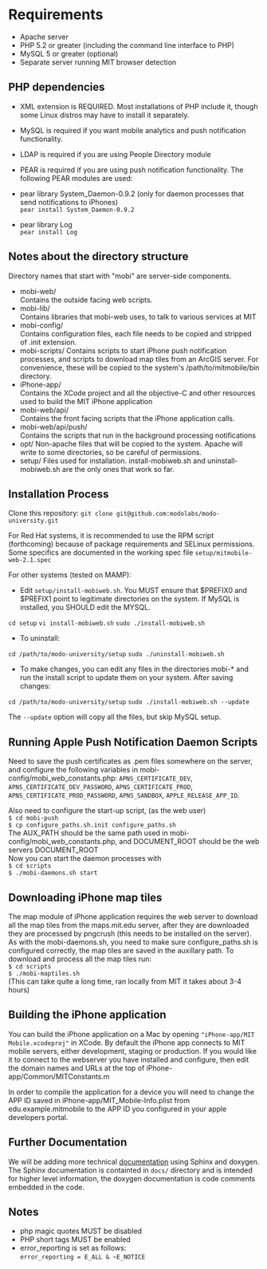 # Requirements
* Apache server
* PHP 5.2 or greater (including the command line interface to PHP)
* MySQL 5 or greater (optional)
* Separate server running MIT browser detection

## PHP dependencies
* XML extension is REQUIRED.  Most installations of PHP include it, though some Linux distros may have to install it separately.
* MySQL is required if you want mobile analytics and push notification functionality.
* LDAP is required if you are using People Directory module
* PEAR is required if you are using push notification functionality.  The following PEAR modules are used:

* pear library System_Daemon-0.9.2 (only for daemon processes that send notifications to iPhones)  
``pear install System_Daemon-0.9.2``
* pear library Log  
``pear install Log``

## Notes about the directory structure
Directory names that start with "mobi" are server-side components.
* mobi-web/  
Contains the outside facing web scripts.
* mobi-lib/  
Contains libraries that mobi-web uses, to talk to various services at MIT
* mobi-config/  
Contains configuration files, each file needs to be copied and stripped of .init extension.
* mobi-scripts/
Contains scripts to start iPhone push notification processes, and scripts to download map tiles from an ArcGIS server.
For convenience, these will be copied to the system's /path/to/mitmobile/bin directory.
* iPhone-app/  
Contains the XCode project and all the objective-C and other resources used to build the MIT iPhone application
* mobi-web/api/  
Contains the front facing scripts that the iPhone application calls.
* mobi-web/api/push/  
Contains the scripts that run in the background processing notifications
* opt/
Non-apache files that will be copied to the system.  Apache will write to some directories, so be careful of permissions.
* setup/
Files used for installation.  install-mobiweb.sh and uninstall-mobiweb.sh are the only ones that work so far.

## Installation Process
Clone this repository:
``git clone git@github.com:modolabs/modo-university.git``

For Red Hat systems, it is recommended to use the RPM script (forthcoming) because of package requirements and SELinux permissions.  Some specifics are documented in the working spec file ``setup/mitmobile-web-2.1.spec``

For other systems (tested on MAMP):

* Edit ``setup/install-mobiweb.sh``.  You MUST ensure that $PREFIX0 and $PREFIX1 point to legitimate directories on the system.  If MySQL is installed, you SHOULD edit the MYSQL.

``cd setup``
``vi install-mobiweb.sh``
``sudo ./install-mobiweb.sh``

* To uninstall:

``cd /path/to/modo-university/setup``
``sudo ./uninstall-mobiweb.sh``

* To make changes, you can edit any files in the directories mobi-* and run the install script to update them on your system.  After saving changes:

``cd /path/to/modo-university/setup``
``sudo ./install-mobiweb.sh --update``

The ``--update`` option will copy all the files, but skip MySQL setup.

## Running Apple Push Notification Daemon Scripts
Need to save the push certificates as .pem files somewhere on the server, and configure the following variables in mobi-config/mobi\_web\_constants.php: ``APNS_CERTIFICATE_DEV``, ``APNS_CERTIFICATE_DEV_PASSWORD``, ``APNS_CERTIFICATE_PROD``, ``APNS_CERTIFICATE_PROD_PASSWORD``, ``APNS_SANDBOX``, ``APPLE_RELEASE_APP_ID``.

Also need to configure the start-up script, (as the web user)  
``$ cd mobi-push``  
``$ cp configure_paths.sh.init configure_paths.sh``    
The AUX\_PATH should be the same path used in mobi-config/mobi\_web\_constants.php, and DOCUMENT\_ROOT should be the web servers DOCUMENT\_ROOT    
Now you can start the daemon processes with  
``$ cd scripts``  
``$ ./mobi-daemons.sh start``

## Downloading iPhone map tiles
The map module of iPhone application requires the web server to download all the map tiles from the maps.mit.edu server, after they are downloaded they are processed by pngcrush (this needs to be installed on the server). As with the mobi-daemons.sh, you need to make sure configure\_paths.sh is configured correctly, the map tiles are saved in the auxillary path.  To download and process all the map tiles run:  
``$ cd scripts``  
``$ ./mobi-maptiles.sh``  
(This can take quite a long time, ran locally from MIT it takes about 3-4 hours)

## Building the iPhone application
You can build the iPhone application on a Mac by opening ``"iPhone-app/MIT Mobile.xcodeproj"`` in XCode.  By default the iPhone app connects to MIT mobile servers, either development, staging or production.  If you would like it to connect to the webserver you have installed and configure, then edit the domain names and URLs at the top of iPhone-app/Common/MITConstants.m

In order to compile the application for a device you will need to change the APP ID saved in iPhone-app/MIT_Mobile-Info.plist from edu.example.mitmobile to the APP ID you configured in your apple developers portal.

## Further Documentation
We will be adding more technical [documentation](http://imobileu.webfactional.com) using Sphinx and doxygen.
The Sphinx documentation is containted in ``docs/`` directory and is intended for higher level information, the doxygen documentation is code comments embedded in the code.

## Notes
* php magic quotes MUST be disabled
* PHP short tags MUST be enabled
* error_reporting is set as follows:  
``error_reporting = E_ALL & ~E_NOTICE``


